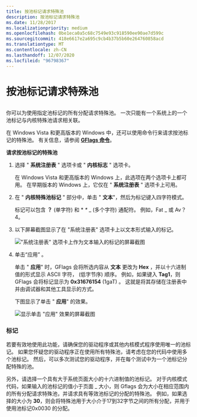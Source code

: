 ```yaml
---
title: 按池标记请求特殊池
description: 按池标记请求特殊池
ms.date: 11/28/2017
ms.localizationpriority: medium
ms.openlocfilehash: 0be1eca0a5c68c7549e93c918590ee90ae7d599c
ms.sourcegitcommit: 418e6617e2a695c9cb4b37b5b60e264760858acd
ms.translationtype: MT
ms.contentlocale: zh-CN
ms.lasthandoff: 12/07/2020
ms.locfileid: "96798367"
---
```

# <a name="requesting-special-pool-by-pool-tag"></a>按池标记请求特殊池

## <span id="ddk_requesting_special_pool_for_allocations_with_a_specified_pool_tag_"></span><span id="DDK_REQUESTING_SPECIAL_POOL_FOR_ALLOCATIONS_WITH_A_SPECIFIED_POOL_TAG_"></span>

你可以为使用指定池标记的所有分配请求特殊池。 一次只能有一个系统上的一个池标记与内核特殊池请求相关联。

在 Windows Vista 和更高版本的 Windows 中，还可以使用命令行来请求按池标记的特殊池。 有关信息，请参阅 [**GFlags 命令**](gflags-commands.md)。

**请求按池标记的特殊池**

1. 选择 " **系统注册表** " 选项卡或 " **内核标志** " 选项卡。

   在 Windows Vista 和更高版本的 Windows 上，此选项在两个选项卡上都可用。 在早期版本的 Windows 上，它仅在 " **系统注册表** " 选项卡上可用。

2. 在 " **内核特殊池标记** " 部分中，单击 " **文本**"，然后为标记键入四字符模式。

   标记可以包含 **？**  (单字符) 和 * *\** _ (多个字符) 通配符。 例如，Fat \_ 或 Av？4。

3. 以下屏幕截图显示了在 "系统注册表" 选项卡上以文本形式输入的标记。

   !["系统注册表" 选项卡上作为文本输入的标记的屏幕截图](images/gflags-specialpool-text.png)

4. 单击“应用” 。

   单击 " **应用**" 时，GFlags 会将所选内容从 **文本** 更改为 **Hex** ，并以十六进制值的形式显示 ASCII 字符， (低字节序) 顺序。 例如，如果键入 **Tag1**，则 GFlags 会将标记显示为 **0x31676154** (1gaT) 。 这就是将其存储在注册表中并由调试器和其他工具显示的方式。

   下图显示了单击 " **应用**" 的效果。

   ![显示单击 "应用" 效果的屏幕截图](images/gflags-specialpool-hex.png)

### <a name="span-idcommentsspanspan-idcommentsspanremarks"></a><span id="comments"></span><span id="COMMENTS"></span>标记

若要有效地使用此功能，请确保您的驱动程序或其他内核模式程序使用唯一的池标记。 如果您怀疑您的驱动程序正在使用所有特殊池，请考虑在您的代码中使用多个池标记。 然后，可以多次测试您的驱动程序，并在每个测试中为一个池标记分配特殊的池。

另外，请选择一个具有大于系统页面大小的十六进制值的池标记。 对于内核模式代码，如果输入的池标记的值小于页面 \_ 大小，则 Gflags 会为大小在相应范围内的所有分配请求特殊池，并请求具有等效池标记的分配的特殊池。 例如，如果选择的大小为 **30**，则会将特殊池用于大小介于17到32字节之间的所有分配，并用于使用池标记0x0030 的分配。
